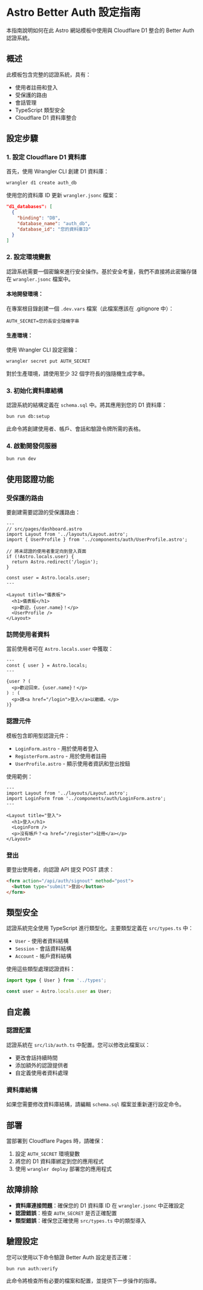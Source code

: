 # Astro Better Auth 設定指南

本指南說明如何在此 Astro 網站模板中使用與 Cloudflare D1 整合的 Better Auth 認證系統。

## 概述

此模板包含完整的認證系統，具有：

- 使用者註冊和登入
- 受保護的路由
- 會話管理
- TypeScript 類型安全
- Cloudflare D1 資料庫整合

## 設定步驟

### 1. 設定 Cloudflare D1 資料庫

首先，使用 Wrangler CLI 創建 D1 資料庫：

```bash
wrangler d1 create auth_db
```

使用您的資料庫 ID 更新 `wrangler.jsonc` 檔案：

```json
"d1_databases": [
  {
    "binding": "DB",
    "database_name": "auth_db",
    "database_id": "您的資料庫ID"
  }
]
```

### 2. 設定環境變數

認證系統需要一個密鑰來進行安全操作。基於安全考量，我們不直接將此密鑰存儲在 `wrangler.jsonc` 檔案中。

#### 本地開發環境：

在專案根目錄創建一個 `.dev.vars` 檔案（此檔案應該在 .gitignore 中）：

```
AUTH_SECRET=您的長安全隨機字串
```

#### 生產環境：

使用 Wrangler CLI 設定密鑰：

```bash
wrangler secret put AUTH_SECRET
```

對於生產環境，請使用至少 32 個字符長的強隨機生成字串。

### 3. 初始化資料庫結構

認證系統的結構定義在 `schema.sql` 中。將其應用到您的 D1 資料庫：

```bash
bun run db:setup
```

此命令將創建使用者、帳戶、會話和驗證令牌所需的表格。

### 4. 啟動開發伺服器

```bash
bun run dev
```

## 使用認證功能

### 受保護的路由

要創建需要認證的受保護路由：

```astro
---
// src/pages/dashboard.astro
import Layout from '../layouts/Layout.astro';
import { UserProfile } from '../components/auth/UserProfile.astro';

// 將未認證的使用者重定向到登入頁面
if (!Astro.locals.user) {
  return Astro.redirect('/login');
}

const user = Astro.locals.user;
---

<Layout title="儀表板">
  <h1>儀表板</h1>
  <p>歡迎，{user.name}！</p>
  <UserProfile />
</Layout>
```

### 訪問使用者資料

當前使用者可在 `Astro.locals.user` 中獲取：

```astro
---
const { user } = Astro.locals;
---

{user ? (
  <p>歡迎回來，{user.name}！</p>
) : (
  <p>請<a href="/login">登入</a>以繼續。</p>
)}
```

### 認證元件

模板包含即用型認證元件：

- `LoginForm.astro` - 用於使用者登入
- `RegisterForm.astro` - 用於使用者註冊
- `UserProfile.astro` - 顯示使用者資訊和登出按鈕

使用範例：

```astro
---
import Layout from '../layouts/Layout.astro';
import LoginForm from '../components/auth/LoginForm.astro';
---

<Layout title="登入">
  <h1>登入</h1>
  <LoginForm />
  <p>沒有帳戶？<a href="/register">註冊</a></p>
</Layout>
```

### 登出

要登出使用者，向認證 API 提交 POST 請求：

```html
<form action="/api/auth/signout" method="post">
  <button type="submit">登出</button>
</form>
```

## 類型安全

認證系統完全使用 TypeScript 進行類型化。主要類型定義在 `src/types.ts` 中：

- `User` - 使用者資料結構
- `Session` - 會話資料結構
- `Account` - 帳戶資料結構

使用這些類型處理認證資料：

```typescript
import type { User } from '../types';

const user = Astro.locals.user as User;
```

## 自定義

### 認證配置

認證系統在 `src/lib/auth.ts` 中配置。您可以修改此檔案以：

- 更改會話持續時間
- 添加額外的認證提供者
- 自定義使用者資料處理

### 資料庫結構

如果您需要修改資料庫結構，請編輯 `schema.sql` 檔案並重新運行設定命令。

## 部署

當部署到 Cloudflare Pages 時，請確保：

1. 設定 `AUTH_SECRET` 環境變數
2. 將您的 D1 資料庫綁定到您的應用程式
3. 使用 `wrangler deploy` 部署您的應用程式

## 故障排除

- **資料庫連接問題**：確保您的 D1 資料庫 ID 在 `wrangler.jsonc` 中正確設定
- **認證錯誤**：檢查 `AUTH_SECRET` 是否正確配置
- **類型錯誤**：確保您正確使用 `src/types.ts` 中的類型導入

## 驗證設定

您可以使用以下命令驗證 Better Auth 設定是否正確：

```bash
bun run auth:verify
```

此命令將檢查所有必要的檔案和配置，並提供下一步操作的指導。
